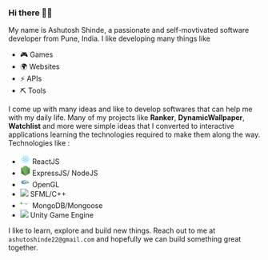 ### Hi there 👋😀

My name is Ashutosh Shinde, a passionate and self-movtivated software developer from Pune, India.
I like developing many things like
- 🎮 Games
- 🌍 Websites
- ⚡ APIs
- ⛏ Tools


I come up with many ideas and like to develop softwares that can help me with my daily life. Many of my projects like **Ranker**, **DynamicWallpaper**, **Watchlist** and more were
simple ideas that I converted to interactive applications learning the technologies required to make them along the way. Technologies like :
  - <code><img height="20" src="https://raw.githubusercontent.com/github/explore/80688e429a7d4ef2fca1e82350fe8e3517d3494d/topics/react/react.png"></code> ReactJS
  - <code><img height="20" src="https://raw.githubusercontent.com/github/explore/80688e429a7d4ef2fca1e82350fe8e3517d3494d/topics/nodejs/nodejs.png"></code> ExpressJS/ NodeJS
  - <code><img height="20" src="https://raw.githubusercontent.com/github/explore/80688e429a7d4ef2fca1e82350fe8e3517d3494d/topics/opengl/opengl.png"></code> OpenGL
  - <code><img height="20" src="https://pbs.twimg.com/profile_images/591521949462888448/7fmAKGRG_400x400.png"></code> SFML/C++
  - <code><img height="20" src="https://raw.githubusercontent.com/github/explore/80688e429a7d4ef2fca1e82350fe8e3517d3494d/topics/mongodb/mongodb.png"></code> MongoDB/Mongoose
  - <code><img height="20" src="https://icon2.cleanpng.com/20181124/iys/kisspng-unity-logo-3d-computer-graphics-vector-graphics-so-5bf9941e4fb424.0823689415430830383265.jpg"></code> Unity Game Engine
  
I like to learn, explore and build new things. Reach out to me at ```ashutoshinde22@gmail.com``` and hopefully we can build something great together.
  
 
<!--
**CelestialLemon/CelestialLemon** is a ✨ _special_ ✨ repository because its `README.md` (this file) appears on your GitHub profile.

Here are some ideas to get you started:

- 🔭 I’m currently working on ...
- 🌱 I’m currently learning ...
- 👯 I’m looking to collaborate on ...
- 🤔 I’m looking for help with ...
- 💬 Ask me about ...
- 📫 How to reach me: ...
- 😄 Pronouns: ...
- ⚡ Fun fact: ...
-->
